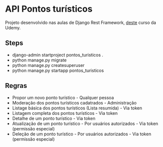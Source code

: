 # API Pontos turísticos

Projeto desenvolvido nas aulas de Django Rest Framework, [deste](https://www.udemy.com/course/apis-restful-com-django-rest-framework/) curso da Udemy.

## Steps
- django-admin startproject pontos_turisticos .
- python manage.py migrate
- python manage.py createsuperuser
- python manage.py startapp pontos_turisticos

## Regras
- Propor um novo ponto turístico - Qualquer pessoa
- Moderação dos pontos turísticos cadatrados - Administração
- Listage básica dos pontos turísticos (Lista resumida) - Via token
- Listagem completa dos pontos turísticos - Via token
- Detalhe de um ponto turístico - Via token
- Atualização de um ponto turístico - Por usuários autorizados - Via token (permissão especial)
- Deleção de um ponto turístico - Por usuários autorizados - Via token (permissão especial)
